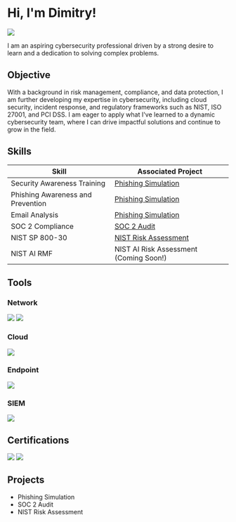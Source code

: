 # Hi, I'm Dimitry!
<a href="https://linkedin.com/in/dimitrydecolin"><img src="https://img.shields.io/badge/-LinkedIn-0072b1?&style=for-the-badge&logo=linkedin&logoColor=white" /></a>

I am an aspiring cybersecurity professional driven by a strong desire to learn and a dedication to solving complex problems.

## Objective
With a background in risk management, compliance, and data protection, I am further developing my expertise in cybersecurity, including cloud security, incident response, and regulatory frameworks such as NIST, ISO 27001, and PCI DSS. I am eager to apply what I've learned to a dynamic cybersecurity team, where I can drive impactful solutions and continue to grow in the field.

## Skills
| Skill                                         | Associated Project         |
|-----------------------------------------------|----------------------------|
| Security Awareness Training                   | <a href="https://github.com/dimi901/Phishing-Simulation">Phishing Simulation</a>|
| Phishing Awareness and Prevention             | <a href="https://github.com/dimi901/Phishing-Simulation">Phishing Simulation</a>|
| Email Analysis                                | <a href="https://github.com/dimi901/Phishing-Simulation">Phishing Simulation</a>|
| SOC 2 Compliance                              | <a href="https://github.com/dimi901/SOC-2-Audit">SOC 2 Audit</a>|
| NIST SP 800-30                                | <a href="https://github.com/dimi901/NIST-Risk-Assessment/blob/main/README.md#nist-risk-assessment">NIST Risk Assessment</a>|
| NIST AI RMF                                   | NIST AI Risk Assessment (Coming Soon!)|

## Tools

### Network
<div>
    <img src="https://img.shields.io/badge/-Wireshark-1679A7?&style=for-the-badge&logo=Wireshark&logoColor=white" />
    <img src="https://img.shields.io/badge/-Cisco%20Packet%20Tracer-1BA0D7?style=for-the-badge&logo=Cisco&logoColor=white" />
</div>

### Cloud
<div>
    <img src="https://img.shields.io/badge/-AWS-232F3E?style=for-the-badge&logo=Amazon%20AWS&logoColor=white" />
</div>

### Endpoint
<div>
    <img src="https://img.shields.io/badge/-Microsoft_Defender_for_Endpoint-00A4EF?&style=for-the-badge&logo=Microsoft&logoColor=white" />
</div>

### SIEM
<div>
    <img src="https://img.shields.io/badge/-Splunk-000000?&style=for-the-badge&logo=Splunk&logoColor=white" />
</div>

## Certifications
<div>
<img src="https://img.shields.io/badge/-Security%2B-FF0000?&style=for-the-badge&logo=CompTIA&logoColor=white" />
<img src="https://img.shields.io/badge/-ISC2%20CC-006400?&style=for-the-badge&logoColor=white" />
</div>

## Projects
- Phishing Simulation
- SOC 2 Audit
- NIST Risk Assessment
